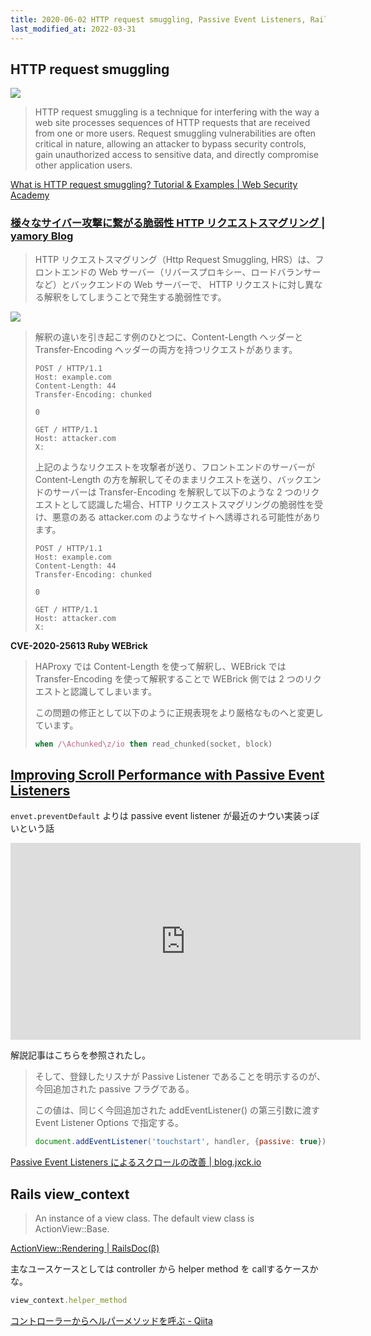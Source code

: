 ```yaml
---
title: 2020-06-02 HTTP request smuggling, Passive Event Listeners, Rail view_context
last_modified_at: 2022-03-31
---
```


## HTTP request smuggling

![](https://portswigger.net/web-security/images/http-request-smuggling.svg)

> HTTP request smuggling is a technique for interfering with the way a web site processes sequences of HTTP requests that are received from one or more users. Request smuggling vulnerabilities are often critical in nature, allowing an attacker to bypass security controls, gain unauthorized access to sensitive data, and directly compromise other application users.

[What is HTTP request smuggling? Tutorial & Examples \| Web Security Academy](https://portswigger.net/web-security/request-smuggling)

### [様々なサイバー攻撃に繋がる脆弱性 HTTP リクエストスマグリング | yamory Blog](https://yamory.io/blog/about-http-request-smuggling/)

> HTTP リクエストスマグリング（Http Request Smuggling, HRS）は、フロントエンドの Web サーバー（リバースプロキシー、ロードバランサーなど）とバックエンドの Web サーバーで、 HTTP リクエストに対し異なる解釈をしてしまうことで発生する脆弱性です。

![](https://yamory.io/blog/images/posts/about-http-request-smuggling/http-request-smuggling.png)

> 解釈の違いを引き起こす例のひとつに、Content-Length ヘッダーと Transfer-Encoding ヘッダーの両方を持つリクエストがあります。
>
> ```
> POST / HTTP/1.1
> Host: example.com
> Content-Length: 44
> Transfer-Encoding: chunked
>
> 0
>
> GET / HTTP/1.1
> Host: attacker.com
> X:
> ```
>
> 上記のようなリクエストを攻撃者が送り、フロントエンドのサーバーが Content-Length の方を解釈してそのままリクエストを送り、バックエンドのサーバーは Transfer-Encoding を解釈して以下のような 2 つのリクエストとして認識した場合、HTTP リクエストスマグリングの脆弱性を受け、悪意のある attacker.com のようなサイトへ誘導される可能性があります。
>
> ```language
> POST / HTTP/1.1
> Host: example.com
> Content-Length: 44
> Transfer-Encoding: chunked
>
> 0
>
> GET / HTTP/1.1
> Host: attacker.com
> X:
> ```

**CVE-2020-25613 Ruby WEBrick**

> HAProxy では Content-Length を使って解釈し、WEBrick では Transfer-Encoding を使って解釈することで WEBrick 側では 2 つのリクエストと認識してしまいます。
>
> この問題の修正として以下のように正規表現をより厳格なものへと変更しています。
>
> ```rb
> when /\Achunked\z/io then read_chunked(socket, block)
> ```

## [Improving Scroll Performance with Passive Event Listeners](https://developers.google.com/web/updates/2016/06/passive-event-listeners)

`envet.preventDefault` よりは passive event listener が最近のナウい実装っぽいという話

<iframe width="560" height="315" src="https://www.youtube.com/embed/65VMej8n23A" frameborder="0" allow="accelerometer; autoplay; encrypted-media; gyroscope; picture-in-picture" allowfullscreen></iframe>

解説記事はこちらを参照されたし。

> そして、登録したリスナが Passive Listener であることを明示するのが、今回追加された passive フラグである。
>
> この値は、同じく今回追加された addEventListener() の第三引数に渡す Event Listener Options で指定する。
> 
> ```js
> document.addEventListener('touchstart', handler, {passive: true});
> ```


[Passive Event Listeners によるスクロールの改善 \| blog.jxck.io](https://blog.jxck.io/entries/2016-06-09/passive-event-listeners.html)

## Rails view_context

> An instance of a view class. The default view class is ActionView::Base.

[ActionView::Rendering \| RailsDoc(β)](https://railsdoc.github.io/classes/ActionView/Rendering.html#method-i-view_context)

主なユースケースとしては controller から helper method を callするケースかな。

```rb
view_context.helper_method
```

[コントローラーからヘルパーメソッドを呼ぶ - Qiita](https://qiita.com/rin_mu/items/18353723c6a9d78d8473)

